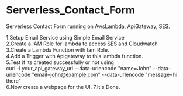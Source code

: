 # Serverless_Contact_Form
Serverless Contact Form running on AwsLambda, ApiGateway, SES.


1.Setup Email Service using Simple Email Service<br>
2.Create a IAM Role for lambda to access SES and Cloudwatch<br>
3.Create a Lambda Function with Iam Role.<br>
4.Add a Trigger with Apigateway to this lambda function.<br>
5.Test if its created successfully or not using <br>
  curl -i your_api_gateway_url --data-urlencode "name=John" --data-urlencode "email=john@example.com" --data-urlencode "message=hi there"<br>
6.Now create a webpage for the UI.
7.It's Done.

